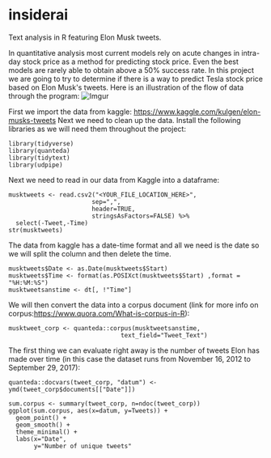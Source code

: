 # insiderai
Text analysis in R featuring Elon Musk tweets.

In quantitative analysis most current models rely on acute changes in intra-day stock price as a method for predicting stock price. Even the best models are rarely able to obtain above a 50% success rate. In this project we are going to try to determine if there is a way to predict Tesla stock price based on Elon Musk's tweets. Here is an illustration of the flow of data through the program:
![Imgur](https://i.imgur.com/jHnPgrw.jpg)

First we import the data from kaggle: https://www.kaggle.com/kulgen/elon-musks-tweets
Next we need to clean up the data. 
Install the following libraries as we will need them throughout the project:
```
library(tidyverse)
library(quanteda)
library(tidytext)
library(udpipe)
```
Next we need to read in our data from Kaggle into a dataframe:
```
musktweets <- read.csv2("<YOUR_FILE_LOCATION_HERE>", 
                       sep=",", 
                       header=TRUE, 
                       stringsAsFactors=FALSE) %>%
  select(-Tweet,-Time)
str(musktweets)
```
The data from kaggle has a date-time format and all we need is the date so we will split the column and then delete the time.
```
musktweets$Date <- as.Date(musktweets$Start) 
musktweets$Time <- format(as.POSIXct(musktweets$Start) ,format = "%H:%M:%S")
musktweetsanstime <- dt[, !"Time"]
```
We will then convert the data into a corpus document (link for more info on corpus:https://www.quora.com/What-is-corpus-in-R):
```
musktweet_corp <- quanteda::corpus(musktweetsanstime, 
                               text_field="Tweet_Text")
```
The first thing we can evaluate right away is the number of tweets Elon has made over time (in this case the dataset runs from November 16, 2012 to September 29, 2017):
```
quanteda::docvars(tweet_corp, "datum") <- ymd(tweet_corp$documents[["Date"]])

sum.corpus <- summary(tweet_corp, n=ndoc(tweet_corp))
ggplot(sum.corpus, aes(x=datum, y=Tweets)) +
  geom_point() +
  geom_smooth() +
  theme_minimal() + 
  labs(x="Date", 
       y="Number of unique tweets"
 ```
 

